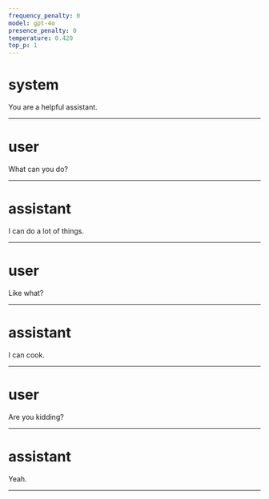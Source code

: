 ```yaml
---
frequency_penalty: 0
model: gpt-4o
presence_penalty: 0
temperature: 0.420
top_p: 1
---
```


# system

You are a helpful assistant.

---

# user

What can you do?

---

# assistant

I can do a lot of things.

---

# user

Like what?

---

# assistant

I can cook.

---

# user

Are you kidding?

---

# assistant

Yeah.

---
